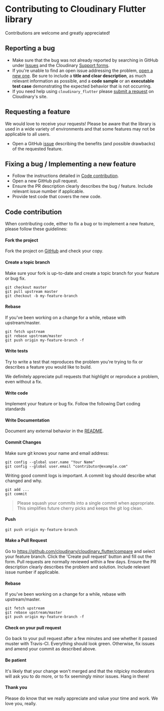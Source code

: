 # Contributing to Cloudinary Flutter library

Contributions are welcome and greatly appreciated!

## Reporting a bug

- Make sure that the bug was not already reported by searching in GitHub under [Issues](https://github.com/cloudinary/cloudinary_flutter/issues) and the Cloudinary [Support forms](https://support.cloudinary.com).
- If you're unable to find an open issue addressing the problem, [open a new one](https://github.com/cloudinary/cloudinary_flutter/issues/new).
  Be sure to include a **title and clear description**, as much relevant information as possible, and a **code sample** or an **executable test case** demonstrating the expected behavior that is not occurring.
- If you need help using `cloudinary_flutter` please [submit a request](https://support.cloudinary.com/hc/en-us/requests/new) on Cloudinary's site.

## Requesting a feature

We would love to receive your requests!
Please be aware that the library is used in a wide variety of environments and that some features may not be applicable to all users.

- Open a GitHub [issue](https://github.com/cloudinary/cloudinary_flutter) describing the benefits (and possible drawbacks) of the requested feature.

## Fixing a bug / Implementing a new feature

- Follow the instructions detailed in [Code contribution](#code-contribution).
- Open a new GitHub pull request.
- Ensure the PR description clearly describes the bug / feature. Include relevant issue number if applicable.
- Provide test code that covers the new code.

## Code contribution

When contributing code, either to fix a bug or to implement a new feature, please follow these guidelines:

#### Fork the project

Fork the project on [GitHub](https://github.com/cloudinary/cloudinary_flutter) and check your copy.

#### Create a topic branch

Make sure your fork is up-to-date and create a topic branch for your feature or bug fix.

```
git checkout master
git pull upstream master
git checkout -b my-feature-branch
```
#### Rebase

If you've been working on a change for a while, rebase with upstream/master.

```
git fetch upstream
git rebase upstream/master
git push origin my-feature-branch -f
```


#### Write tests

Try to write a test that reproduces the problem you're trying to fix or describes a feature you would like to build.

We definitely appreciate pull requests that highlight or reproduce a problem, even without a fix.

#### Write code

Implement your feature or bug fix.
Follow the following Dart coding standards

#### Write Documentation

Document any external behavior in the [README](README.md).

#### Commit Changes

Make sure git knows your name and email address:

```
git config --global user.name "Your Name"
git config --global user.email "contributor@example.com"
```

Writing good commit logs is important. A commit log should describe what changed and why.

```
git add ...
git commit
```


> Please squash your commits into a single commit when appropriate. This simplifies future cherry picks and keeps the git log clean.

#### Push

```
git push origin my-feature-branch
```

#### Make a Pull Request

Go to https://github.com/cloudinary/cloudinary_flutter/compare and select your feature branch. Click the 'Create pull request' button and fill out the form. Pull requests are normally reviewed within a few days.
Ensure the PR description clearly describes the problem and solution. Include relevant issue number if applicable.

#### Rebase

If you've been working on a change for a while, rebase with upstream/master.

```
git fetch upstream
git rebase upstream/master
git push origin my-feature-branch -f
```

#### Check on your pull request

Go back to your pull request after a few minutes and see whether it passed muster with Travis-CI. Everything should look green. Otherwise, fix issues and amend your commit as described above.

#### Be patient

It's likely that your change won't merged and that the nitpicky moderators will ask you to do more, or to fix seemingly minor issues. Hang in there!

#### Thank you

Please do know that we really appreciate and value your time and work. We love you, really.